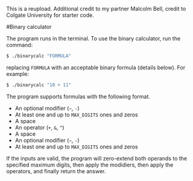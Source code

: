This is a reupload. Additional credit to my partner Malcolm Bell, credit to Colgate University for starter code. 

#Binary calculator

The program runs in the terminal.
To use the binary calculator, run the command:
```bash
$ ./binarycalc "FORMULA"
```
replacing `FORMULA` with an acceptable binary formula (details below). For example:
```bash
$ ./binarycalc "10 + 11"
```
The program supports formulas with the following format.
* An optional modifier (`~`, `-`)
* At least one and up to `MAX_DIGITS` ones and zeros
* A space
* An operator (`+`, `&`, `^`)
* A space
* An optional modifier (`~`, `-`)
* At least one and up to `MAX_DIGITS` ones and zeros

If the inputs are valid, the program will zero-extend both operands to the specified maximum digits, then apply the modidiers, then apply the operators, and finally return the answer. 


